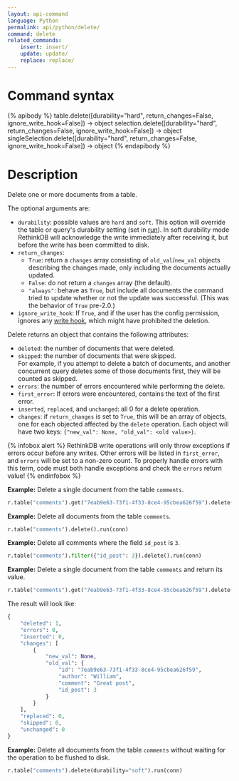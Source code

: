 ```yaml
---
layout: api-command
language: Python
permalink: api/python/delete/
command: delete
related_commands:
    insert: insert/
    update: update/
    replace: replace/
---
```


# Command syntax #

{% apibody %}
table.delete([durability="hard", return_changes=False, ignore_write_hook=False])
    &rarr; object
selection.delete([durability="hard", return_changes=False, ignore_write_hook=False])
    &rarr; object
singleSelection.delete([durability="hard", return_changes=False, ignore_write_hook=False])
    &rarr; object
{% endapibody %}

# Description #

Delete one or more documents from a table.

The optional arguments are:

- `durability`: possible values are `hard` and `soft`. This option will override the
table or query's durability setting (set in [run](/api/python/run/)).
In soft durability mode RethinkDB will acknowledge the write immediately after
receiving it, but before the write has been committed to disk.
- `return_changes`:
    - `True`: return a `changes` array consisting of `old_val`/`new_val` objects describing the changes made, only including the documents actually updated.
    - `False`: do not return a `changes` array (the default).
    - `"always"`: behave as `True`, but include all documents the command tried to update whether or not the update was successful. (This was the behavior of `True` pre-2.0.)
- `ignore_write_hook`: If `True`, and if the user has the config permission, ignores any [write hook](/api/python/manipulating-tables/set_write_hook.md), which might have prohibited the deletion.

Delete returns an object that contains the following attributes:

- `deleted`: the number of documents that were deleted.
- `skipped`: the number of documents that were skipped.  
For example, if you attempt to delete a batch of documents, and another concurrent query
deletes some of those documents first, they will be counted as skipped.
- `errors`: the number of errors encountered while performing the delete.
- `first_error`: If errors were encountered, contains the text of the first error.
- `inserted`, `replaced`, and `unchanged`: all 0 for a delete operation.
- `changes`: if `return_changes` is set to `True`, this will be an array of objects, one for each objected affected by the `delete` operation. Each object will have two keys: `{"new_val": None, "old_val": <old value>}`.

{% infobox alert %}
RethinkDB write operations will only throw exceptions if errors occur before any writes. Other errors will be listed in `first_error`, and `errors` will be set to a non-zero count. To properly handle errors with this term, code must both handle exceptions and check the `errors` return value!
{% endinfobox %}

__Example:__ Delete a single document from the table `comments`.

```py
r.table("comments").get("7eab9e63-73f1-4f33-8ce4-95cbea626f59").delete().run(conn)
```

__Example:__ Delete all documents from the table `comments`.

```py
r.table("comments").delete().run(conn)
```

__Example:__ Delete all comments where the field `id_post` is `3`.

```py
r.table("comments").filter({"id_post": 3}).delete().run(conn)
```

__Example:__ Delete a single document from the table `comments` and return its value.

```py
r.table("comments").get("7eab9e63-73f1-4f33-8ce4-95cbea626f59").delete(return_changes=True).run(conn)
```

The result will look like:

```py
{
    "deleted": 1,
    "errors": 0,
    "inserted": 0,
    "changes": [
        {
            "new_val": None,
            "old_val": {
                "id": "7eab9e63-73f1-4f33-8ce4-95cbea626f59",
                "author": "William",
                "comment": "Great post",
                "id_post": 3
            }
        }
    ],
    "replaced": 0,
    "skipped": 0,
    "unchanged": 0
}
```


__Example:__ Delete all documents from the table `comments` without waiting for the
operation to be flushed to disk.

```py
r.table("comments").delete(durability="soft").run(conn)
```
